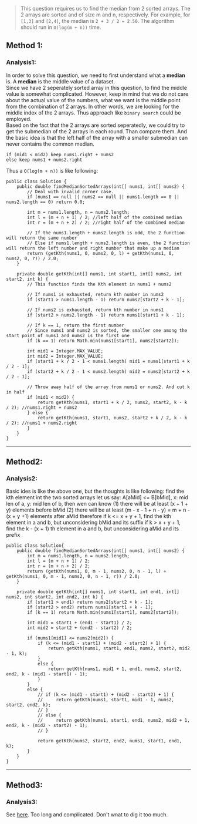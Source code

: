 > This question requires us to find the median from 2 sorted arrays. The 2 arrays are sorted and of size m and n, respectively. 
> For example, for `[1,3]` and `[2,4]`, the median is `2 + 3 / 2 = 2.50`. 
> The algorithm should run in `O(log(m + n))` time. 


## Method 1:  
### Analysis1:   
In order to solve this question, we need to first understand what a __median__ is. A __median__ is the middle value of a dataset.  
Since we have 2 seperately sorted array in this question, to find the middle value is somewhat complicated. However, keep in mind that we do not care about the actual value of the numbers, what we want is the middle point from the combination of 2 arrays. In other words, we are looking for the middle index of the 2 arrays. Thus approach like `binary search` could be employed.    
Based on the fact that the 2 arrays are sorted seperatedly, we could try to get the submedian of the 2 arrays in each round. Than compare them. And the basic idea is that the left half of the array with a smaller submedian can never contains the common median.   
```
if (mid1 < mid2) keep nums1.right + nums2
else keep nums1 + nums2.right
```   
Thus a `O(log(m + n))` is like following:   
```
public class Solution {
    public double findMedianSortedArrays(int[] nums1, int[] nums2) {
        // Deal with invalid corner case. 
        if (nums1 == null || nums2 == null || nums1.length == 0 || nums2.length == 0) return 0.0;
        
        int m = nums1.length, n = nums2.length;
        int l = (m + n + 1) / 2; //left half of the combined median
        int r = (m + n + 2) / 2; //right half of the combined median
        
        // If the nums1.length + nums2.length is odd, the 2 function will return the same number
        // Else if nums1.length + nums2.length is even, the 2 function will return the left number and right number that make up a median
        return (getKth(nums1, 0, nums2, 0, l) + getKth(nums1, 0, nums2, 0, r)) / 2.0;
    }
    
    private double getKth(int[] nums1, int start1, int[] nums2, int start2, int k) {
        // This function finds the Kth element in nums1 + nums2
        
        // If nums1 is exhausted, return kth number in nums2
        if (start1 > nums1.length - 1) return nums2[start2 + k - 1];
        
        // If nums2 is exhausted, return kth number in nums1
        if (start2 > nums2.length - 1) return nums1[start1 + k - 1];
        
        // If k == 1, return the first number
        // Since nums1 and nums2 is sorted, the smaller one among the start point of nums1 and nums2 is the first one
        if (k == 1) return Math.min(nums1[start1], nums2[start2]);
        
        int mid1 = Integer.MAX_VALUE;
        int mid2 = Integer.MAX_VALUE;
        if (start1 + k / 2 - 1 < nums1.length) mid1 = nums1[start1 + k / 2 - 1];
        if (start2 + k / 2 - 1 < nums2.length) mid2 = nums2[start2 + k / 2 - 1];
        
        // Throw away half of the array from nums1 or nums2. And cut k in half
        if (mid1 < mid2) {
            return getKth(nums1, start1 + k / 2, nums2, start2, k - k / 2); //nums1.right + nums2
        } else {
            return getKth(nums1, start1, nums2, start2 + k / 2, k - k / 2); //nums1 + nums2.right
        }
    }
}
```

***

## Method2:  
### Analysis2:  
Basic ides is like the above one, but the thoughts is like following:
find the kth element int the two sorted arrays
let us say: A[aMid] <= B[bMid], x: mid len of a, y: mid len of b, then wen can know
(1) there will be at least (x + 1 + y) elements before bMid
(2) there will be at least (m - x - 1 + n - y) = m + n - (x + y +1) elements after aMid
therefore
if k <= x + y + 1, find the kth element in a and b, but unconsidering bMid and its suffix
if k > x + y + 1, find the k - (x + 1) th element in a and b, but unconsidering aMid and its prefix
```
public class Solution{
    public double findMedianSortedArrays(int[] nums1, int[] nums2) {
        int m = nums1.length, n = nums2.length;
        int l = (m + n + 1) / 2;
        int r = (m + n + 2) / 2;
        return (getKth(nums1, 0, m - 1, nums2, 0, n - 1, l) + getKth(nums1, 0, m - 1, nums2, 0, n - 1, r)) / 2.0;
    }
    
    private double getKth(int[] nums1, int start1, int end1, int[] nums2, int start2, int end2, int k) {
        if (start1 > end1) return nums2[start2 + k - 1];
        if (start2 > end2) return nums1[start1 + k - 1];
        if (k == 1) return Math.min(nums1[start1], nums2[start2]);
        
        int mid1 = start1 + (end1 - start1) / 2;
        int mid2 = start2 + (end2 - start2) / 2;
        
        if (nums1[mid1] <= nums2[mid2]) {
            if (k <= (mid1 - start1) + (mid2 - start2) + 1) {
                return getKth(nums1, start1, end1, nums2, start2, mid2 - 1, k);
            } 
            else {
                return getKth(nums1, mid1 + 1, end1, nums2, start2, end2, k - (mid1 - start1) - 1);
            }
        } 
        else {
            // if (k <= (mid1 - start1) + (mid2 - start2) + 1) {
            //     return getKth(nums1, start1, mid1 - 1, nums2, start2, end2, k);
            // }
            // else {
            //     return getKth(nums1, start1, end1, nums2, mid2 + 1, end2, k - (mid2 - start2) - 1);
            // }
            
            return getKth(nums2, start2, end2, nums1, start1, end1, k);
        }
    }
}
```

****

## Method3:  
### Analysis3:   
See [here](https://discuss.leetcode.com/topic/4996/share-my-o-log-min-m-n-solution-with-explanation/2). Too long and complicated. Don't wnat to dig it too much. 



